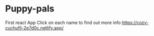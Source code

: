 # Puppy-pals
First react App
Click on each name to find out more info
https://cozy-cuchufli-2e7d0c.netlify.app/
